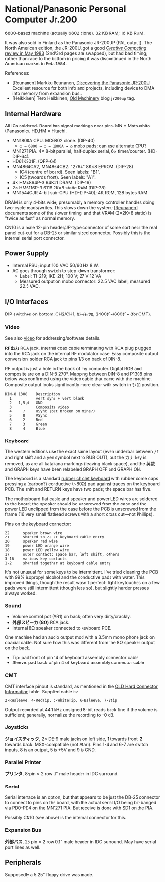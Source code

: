 National/Panasonic Personal Computer Jr.200
===========================================

6800-based machine (actually 6802 clone). 32 KB RAM; 16 KB ROM.

It was also sold in Finland as the Panasonic JR-200UP (PAL output). The
North American edition, the JR-200U, got a good [_Creative Computing_
review in May 1983][ccreview] (2nd/3rd pages are swapped), but had bad
timing; rather than race to the bottom in pricing it was discontinued in
the North American market in Feb. 1984.

References:
- \[Reunanen] Markku Reunanen, [Discovering the Panasonic JR-200U][Reunanen]
  Excellent resource for both info and projects, including device to
  DMA into memory from expansion bus..
- \[Heikkinen] Tero Heikkinen, [Old Machinery][Heikkinen] blog `jr200up` tag.


Internal Hardware
-----------------

All ICs soldered. Board has signal markings near pins.
MN = Matsushita (Panasonic). HD,HM = Hitachi.

- MN1800A CPU. MC6802 clone. (DIP-40)
  - `○ ← 6800 → ○ ← 1800A → ○` mobo pads; can use alternate CPU?
- MN1271 PIA. 4× 8-bit parallel, half-duplex serial, 6× timer/counter.
  (HD-DIP-64).
- HD61K201F. (QFP-64)
- MN4864CA2, MN4864CB2. "2764" 8K×8 EPROM. (DIP-28)
  - IC4 (centre of board). Seen labels: "B1".
  - IC5 (twoards front). Seen labels: "A1".
- 4× HM4864P-3 64K×1 DRAM. (DIP-16)
- 2× HM6116P-3 6116 2K×8 static RAM (DIP-28)
- MN1544CJR 4-bit sub-CPU (HD-DIP-40); 4K ROM, 128 bytes RAM

DRAM is only 4-bits wide; presumably a memory controller handles doing
two-cycle reads/writes. This slows down the system; [[Reunanen]]
documents some of the slower timing, and that VRAM (2×2K×8 static) is
"twice as fast" as normal memory.

CN10 is a male 12-pin header/JP-type connector of some sort near the
real panel cut-out for a DB-25 or similar sized connector. Possibly
this is the internal serial port connector.


Power Supply
------------

- Internal PSU; input 100 VAC 50/60 Hz 8 W.
- AC goes through switch to step-down transformer:
  - Label: TI-219; IKD-2H; 100 V; 27 V 12 VA
  - Measured output on mobo connector: 22.5 VAC label, measured 22.5 VAC.

I/O Interfaces
--------------

DIP switches on bottom: CH2/CH1, ｶﾗｰ/ﾓﾉｸﾛ, 2400ﾎﾞｰ/600ﾎﾞｰ (for CMT).

### Video

See also [video](video.md) for addressing/software details.

__RF出力__ RCA jack. Internal coax cable terminating with RCA plug
plugged into the RCA jack on the internal RF modulator case. Easy
composite output conversion: solder RCA jack to pins 1/3 on back of
DIN-8.

RF output is just a hole in the back of my computer. Digital RGB and
composite are on a DIN-8 270°. Mapping between DIN-8 and P1308 pins
below was confirmed using the video cable that came with the machine.
Composite output looks significantly more clear with switch in ﾓﾉｸﾛ
position.

    DIN-8 1308    Description
      1           vert sync + vert blank
      2   1,5,6   GND
      3           Composite video
      4     7     HSync (but broken on mine?)
      5     8     VSync
      6     2     Red
      7     3     Green
      8     4     Blue

### Keyboard

The western editions use the exact same layout (even underbar between `/?`
and right shift and a yen symbol next to RUB OUT), but the カナ key is
removed, as are all katakana markings (leaving blank space), and the 英数
and GRAPH keys have been relabeled GRAPH OFF and GRAPH ON.

The keyboard is a standard [rubber chiclet keyboard][wp-chiclet] with
rubber dome caps pressing a (carbon?) conductive (~80Ω) pad against
traces on the keyboard PCB. The shift and RETURN keys have two pads;
the space bar has five.

[wp-chiclet]: https://en.wikipedia.org/wiki/Chiclet_keyboard#Simplified_design

The motherboard flat cable and speaker and power LED wires are
soldered to the board; the speaker should be unscrewed from the case
and the power LED unclipped from the case before the PCB is unscrewed
from the frame (16 very small flathead screws with a short cross
cut—not Phillips).

Pins on the keyboard connector:

    22      speaker brown wire
    21      shorted to 22 at keyboard cable entry
    20      speaker red wire
    19      power LED orange wire
    18      power LED yellow wire
    17      outer contact: space bar, left shift, others
    3-16    various key contacts
    1-2     shorted together at keyboard cable entry

It's not unusual for some keys to be intermittent. I've tried cleaning
the PCB with 99% isopropyl alcohol and the conductive pads with water.
This improved things, though the result wasn't perfect: light
keytouches on a few pads were still intermittent (though less so), but
slightly harder presses always worked.

### Sound

- Volume control pot (VR1) on back; often very dirty/crackly.
- __外部スピーカ (8Ω)__ RCA jack.
- Internal 8Ω speaker connected to keyboard PCB.

One machine had an audio output mod with a 3.5mm mono phone jack on
coaxial cable. Not sure how this was different from the 8Ω speaker
output on the back.
- Tip: pad front of pin 14 of keyboard assembly connector cable
- Sleeve: pad back of pin 4 of keyboard assembly connector cable

### CMT

CMT interface pinout is standard, as mentioned in the [OLD Hard
Connector Information][oh-c] table. Supplied cable is:

    2-RWsleeve, 4-RedTip, 5-WhiteTip, 6-Bsleeve, 7-Btip

Output recorded at 44.1 kHz unsigned 8-bit reads back fine if the volume is
sufficient; generally, normalize the recording to -0 dB.

### Joysticks

__ジョイスティック__, 2× DE-9 male jacks on left side, __1__ towards
front, __2__ towards back. MSX-compatible (not Atari). Pins 1-4 and
6-7 are switch inputs, 8 is an output, 5 is +5V and 9 is GND.

### Parallel Printer

__プリンタ__, 8-pin × 2 row .1" male header in IDC surround.

### Serial

Serial interface is an option, but that appears to be just the DB-25
connector to connect to pins on the board, with the actual serial I/O
being bit-banged via PD0-PD4 on the MN1271 PIA. But receive is done
with SD1 on the PIA.

Possibly CN10 (see above) is the internal connector for this.

### Expansion Bus

__外部バス__, 25 pin × 2 row 0.1" male header in IDC surround. May have
serial port lines as well.


Peripherals
-----------

Supposedly a 5.25" floppy drive was made.



<!-------------------------------------------------------------------->
[Heikkinen]: https://oldmachinery.blogspot.com/search/label/jr200up
[Reunanen]: http://www.kameli.net/marq/?page_id=1270
[ccreview]: https://archive.org/stream/creativecomputing-1983-05./Creative_Computing_v09_n05_1983_05#page/n19/mode/1up
[oh-c]: https://www14.big.or.jp/~nijiyume/hard/jyoho/connect.htm
